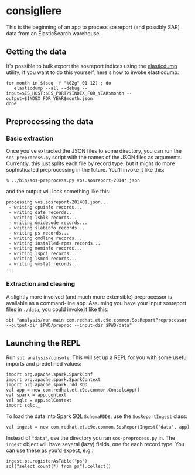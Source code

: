 # consigliere

This is the beginning of an app to process sosreport (and possibly SAR) data from an ElasticSearch warehouse.

## Getting the data

It's possible to bulk export the sosreport indices using the [elasticdump](https://github.com/taskrabbit/elasticsearch-dump) utility; if you want to do this yourself, here's how to invoke elasticdump:

    for month in $(seq -f "%02g" 01 12) ; do
       elasticdump --all --debug --input=$ES_HOST:$ES_PORT/$INDEX_FOR_YEAR$month --output=$INDEX_FOR_YEAR$month.json
    done

## Preprocessing the data

### Basic extraction

Once you've extracted the JSON files to some directory, you can run the `sos-preprocess.py` script with the names of the JSON files as arguments.  Currently, this just splits each file by record type, but it might do more sophisticated preprocessing in the future.  You'll invoke it like this:

    % ../bin/sos-preprocess.py vos.sosreport-2014*.json

and the output will look something like this:

    processing vos.sosreport-201401.json...
     - writing cpuinfo records...
     - writing date records...
     - writing lsblk records...
     - writing dmidecode records...
     - writing slabinfo records...
     - writing ps records...
     - writing cmdline records...
     - writing installed-rpms records...
     - writing meminfo records...
     - writing lspci records...
     - writing lsmod records...
     - writing vmstat records...
    ...

### Extraction and cleaning

A slightly more involved (and much more extensible) preprocessor is available as a command-line app.  Assuming you have your input sosreport files in `./data`, you could invoke it like this:

    sbt "analysis/run-main com.redhat.et.c9e.common.SosReportPreprocessor --output-dir $PWD/preproc --input-dir $PWD/data"

## Launching the REPL

Run `sbt analysis/console`.  This will set up a REPL for you with some useful imports and predefined values:

    import org.apache.spark.SparkConf
    import org.apache.spark.SparkContext
    import org.apache.spark.rdd.RDD
    val app = new com.redhat.et.c9e.common.ConsoleApp()
    val spark = app.context
    val sqlc = app.sqlContext
    import sqlc._

To load the data into Spark SQL `SchemaRDD`s, use the `SosReportIngest` class:

    val ingest = new com.redhat.et.c9e.common.SosReportIngest("data", app)

Instead of `"data"`, use the directory you ran `sos-preprocess.py` in.  The `ingest` object will have several (lazy) fields, one for each record type.  You can use these as you'd expect, e.g.:

    ingest.ps.registerAsTable("ps")
    sql("select count(*) from ps").collect()


   